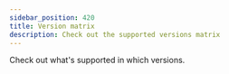 ```yaml
---
sidebar_position: 420
title: Version matrix
description: Check out the supported versions matrix
---
```


Check out what's supported in which versions.
